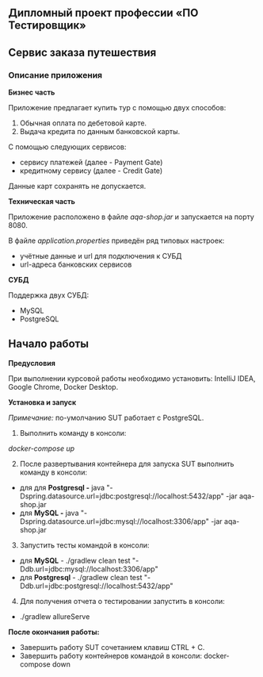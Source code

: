 ## Дипломный проект профессии «ПО Тестировщик»

## Сервис заказа путешествия

### Описание приложения

**Бизнес часть**

Приложение предлагает купить тур с помощью двух способов:

1. Обычная оплата по дебетовой карте.
2. Выдача кредита по данным банковской карты.

С помощью следующих сервисов:

+ сервису платежей (далее - Payment Gate)
+ кредитному сервису (далее - Credit Gate)

Данные карт сохранять не допускается.

**Техническая часть**

Приложение расположено в файле *aqa-shop.jar* и запускается на порту 8080.

В файле *application.properties* приведён ряд типовых настроек:

+ учётные данные и url для подключения к СУБД
+ url-адреса банковских сервисов

**СУБД**

Поддержка двух СУБД:

+ MySQL
+ PostgreSQL


## Начало работы

**Предусловия**

При выполнении курсовой работы необходимо установить: IntelliJ IDEA, Google Chrome, Docker Desktop.

**Установка и запуск**

*Примечание:* по-умолчанию SUT работает с PostgreSQL.

1. Выполнить команду в консоли:

*docker-compose up*

2. После развертывания контейнера для запуска SUT выполнить команду в консоли:

+ для  для **Postgresql -** java "-Dspring.datasource.url=jdbc:postgresql://localhost:5432/app" -jar aqa-shop.jar
+ для **MySQL -** java "-Dspring.datasource.url=jdbc:mysql://localhost:3306/app" -jar aqa-shop.jar

3. Запустить тесты командой в консоли:

+ для **MySQL** - ./gradlew clean test "-Ddb.url=jdbc:mysql://localhost:3306/app"
+ для **Postgresql** - ./gradlew clean test "-Ddb.url=jdbc:postgresql://localhost:5432/app"

4. Для получения отчета о тестировании запустить в консоли:

+ ./gradlew allureServe

**После окончания работы:**

+ Завершить работу SUT сочетанием клавиш CTRL + C.
+ Завершить работу контейнеров командой в консоли: docker-compose down
